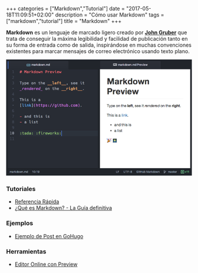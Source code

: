 +++
categories = ["Markdown","Tutorial"]
date = "2017-05-18T11:09:51+02:00"
description = "Cómo usar Markdown"
tags = ["markdown","tutorial"]
title = "Markdown"
+++

**Markdown** es un lenguaje de marcado ligero creado por [**John Gruber**](https://en.wikipedia.org/wiki/John_Gruber)
que trata de conseguir la máxima legibilidad y facilidad de publicación tanto en su forma de entrada como de salida,
inspirándose en muchas convenciones existentes para marcar mensajes de correo electrónico usando texto plano.

![Markdown Preview](/postimages/markdown.png)

### Tutoriales
- [Referencia Rápida](https://github.com/adam-p/markdown-here/wiki/Markdown-Cheatsheet)
- [¿Qué es Markdown? - La Guía definitiva](https://markdown.es/)

### Ejemplos
- [Ejemplo de Post en GoHugo](https://gohugo.io/content/example/)

### Herramientas
- [Editor Online con Preview](https://stackedit.io/editor)


